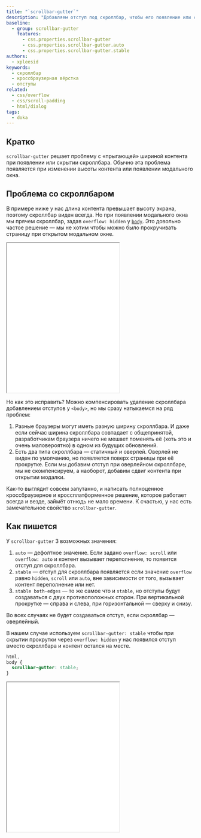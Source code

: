 ```yaml
---
title: "`scrollbar-gutter`"
description: "Добавляем отступ под скроллбар, чтобы его появление или скрытие не вызывало сдвиги контента."
baseline:
  - group: scrollbar-gutter
    features:
      - css.properties.scrollbar-gutter
      - css.properties.scrollbar-gutter.auto
      - css.properties.scrollbar-gutter.stable
authors:
  - xpleesid
keywords:
  - скроллбар
  - кроссбраузерная вёрстка
  - отступы
related:
  - css/overflow
  - css/scroll-padding
  - html/dialog
tags:
  - doka
---
```


## Кратко

`scrollbar-gutter` решает проблему с «прыгающей» шириной контента при появлении или скрытии скроллбара. Обычно эта проблема появляется при изменении высоты контента или появлении модального окна.

## Проблема со скроллбаром

В примере ниже у нас длина контента превышает высоту экрана, поэтому скроллбар виден всегда. Но при появлении модального окна мы прячем скроллбар, задав `overflow: hidden` у [`body`](/html/body/). Это довольно частое решение — мы не хотим чтобы можно было прокручивать страницу при открытом модальном окне.

<iframe title="Пример с прыгающим контентом" src="demos/bad" height="400"></iframe>

Но как это исправить? Можно компенсировать удаление скроллбара добавлением отступов у `<body>`, но мы сразу натыкаемся на ряд проблем:

1. Разные браузеры могут иметь разную ширину скроллбара. И даже если сейчас ширина скроллбара совпадает с общепринятой, разработчикам браузера ничего не мешает поменять её (хоть это и очень маловероятно) в одном из будущих обновлений.
1. Есть два типа скроллбара — статичный и оверлей. Оверлей не виден по умолчанию, но появляется поверх страницы при её прокрутке. Если мы добавим отступ при оверлейном скроллбаре, мы не скомпенсируем, а наоборот, добавим сдвиг контента при открытии модалки.

Как-то выглядит совсем запутанно, и написать полноценное кроссбраузерное и кроссплатформенное решение, которое работает всегда и везде, займёт отнюдь не мало времени. К счастью, у нас есть замечательное свойство `scrollbar-gutter`.

## Как пишется

У `scrollbar-gutter` 3 возможных значения:

1. `auto` — дефолтное значение. Если задано `overflow: scroll` или `overflow: auto` и контент вызывает переполнение, то появится отступ для скроллбара.
1. `stable` — отступ для скроллбара появляется если значение `overflow` равно `hidden`, `scroll` или `auto`, вне зависимости от того, вызывает контент переполнение или нет.
1. `stable both-edges` — то же самое что и `stable`, но отступы будут создаваться с двух противоположных сторон. При вертикальной прокрутке — справа и слева, при горизонтальной — сверху и снизу.

Во всех случаях не будет создаваться отступ, если скроллбар — оверлейный.

В нашем случае используем `scrollbar-gutter: stable` чтобы при скрытии прокрутки через `overflow: hidden` у нас появился отступ вместо скроллбара и контент остался на месте.

```css
html,
body {
  scrollbar-gutter: stable;
}
```

<iframe title="Убираем сдвиги контента" src="demos/good" height="400"></iframe>
